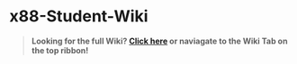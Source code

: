 # x88-Student-Wiki

> **Looking for the full Wiki? [Click here](../../wiki/Home) or naviagate to the Wiki Tab on the top ribbon!**
